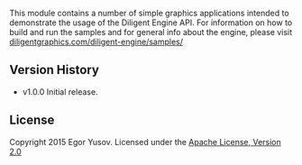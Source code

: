This module contains a number of simple graphics applications intended to demonstrate the usage of the Diligent Engine API. For information on how to build and run the samples and for general info about the engine, please visit [diligentgraphics.com/diligent-engine/samples/](http://diligentgraphics.com/diligent-engine/samples/)

## Version History
* v1.0.0 Initial release.

## License
Copyright 2015 Egor Yusov.
Licensed under the [Apache License, Version 2.0](License.txt)